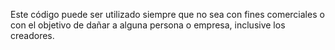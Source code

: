 Este código puede ser utilizado siempre que no sea con fines comerciales o con el objetivo de dañar a alguna persona o empresa, inclusive los creadores.
